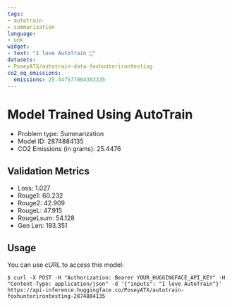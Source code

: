 ```yaml
---
tags:
- autotrain
- summarization
language:
- unk
widget:
- text: "I love AutoTrain 🤗"
datasets:
- PoseyATX/autotrain-data-foxhunterirontesting
co2_eq_emissions:
  emissions: 25.447577064303335
---
```


# Model Trained Using AutoTrain

- Problem type: Summarization
- Model ID: 2874884135
- CO2 Emissions (in grams): 25.4476

## Validation Metrics

- Loss: 1.027
- Rouge1: 60.232
- Rouge2: 42.909
- RougeL: 47.915
- RougeLsum: 54.128
- Gen Len: 193.351

## Usage

You can use cURL to access this model:

```
$ curl -X POST -H "Authorization: Bearer YOUR_HUGGINGFACE_API_KEY" -H "Content-Type: application/json" -d '{"inputs": "I love AutoTrain"}' https://api-inference.huggingface.co/PoseyATX/autotrain-foxhunterirontesting-2874884135
```
